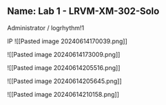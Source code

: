 ## Name: Lab 1 - LRVM-XM-302-Solo


Administrator / logrhythm!1

IP 
![[Pasted image 20240614170039.png]]

![[Pasted image 20240614173009.png]]

![[Pasted image 20240614205516.png]]

![[Pasted image 20240614205645.png]]

![[Pasted image 20240614210158.png]]

